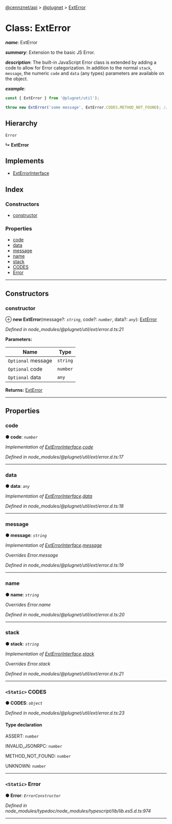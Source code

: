 [@cennznet/api](../README.md) > [@plugnet](../modules/_plugnet.md) > [ExtError](../classes/_plugnet.exterror.md)

# Class: ExtError

*__name__*: ExtError

*__summary__*: Extension to the basic JS Error.

*__description__*: The built-in JavaScript Error class is extended by adding a code to allow for Error categorization. In addition to the normal `stack`, `message`, the numeric `code` and `data` (any types) parameters are available on the object.

*__example__*:   

```javascript
const { ExtError } from '@plugnet/util');

throw new ExtError('some message', ExtError.CODES.METHOD_NOT_FOUND); // => error.code = -32601
```

## Hierarchy

 `Error`

**↳ ExtError**

## Implements

* [ExtErrorInterface](../interfaces/_plugnet.exterrorinterface.md)

## Index

### Constructors

* [constructor](_plugnet.exterror.md#constructor)

### Properties

* [code](_plugnet.exterror.md#code)
* [data](_plugnet.exterror.md#data)
* [message](_plugnet.exterror.md#message)
* [name](_plugnet.exterror.md#name)
* [stack](_plugnet.exterror.md#stack)
* [CODES](_plugnet.exterror.md#codes)
* [Error](_plugnet.exterror.md#error)

---

## Constructors

<a id="constructor"></a>

###  constructor

⊕ **new ExtError**(message?: *`string`*, code?: *`number`*, data?: *`any`*): [ExtError](_plugnet.exterror.md)

*Defined in node_modules/@plugnet/util/ext/error.d.ts:21*

**Parameters:**

| Name | Type |
| ------ | ------ |
| `Optional` message | `string` |
| `Optional` code | `number` |
| `Optional` data | `any` |

**Returns:** [ExtError](_plugnet.exterror.md)

___

## Properties

<a id="code"></a>

###  code

**● code**: *`number`*

*Implementation of [ExtErrorInterface](../interfaces/_plugnet.exterrorinterface.md).[code](../interfaces/_plugnet.exterrorinterface.md#code)*

*Defined in node_modules/@plugnet/util/ext/error.d.ts:17*

___
<a id="data"></a>

###  data

**● data**: *`any`*

*Implementation of [ExtErrorInterface](../interfaces/_plugnet.exterrorinterface.md).[data](../interfaces/_plugnet.exterrorinterface.md#data)*

*Defined in node_modules/@plugnet/util/ext/error.d.ts:18*

___
<a id="message"></a>

###  message

**● message**: *`string`*

*Implementation of [ExtErrorInterface](../interfaces/_plugnet.exterrorinterface.md).[message](../interfaces/_plugnet.exterrorinterface.md#message)*

*Overrides Error.message*

*Defined in node_modules/@plugnet/util/ext/error.d.ts:19*

___
<a id="name"></a>

###  name

**● name**: *`string`*

*Overrides Error.name*

*Defined in node_modules/@plugnet/util/ext/error.d.ts:20*

___
<a id="stack"></a>

###  stack

**● stack**: *`string`*

*Implementation of [ExtErrorInterface](../interfaces/_plugnet.exterrorinterface.md).[stack](../interfaces/_plugnet.exterrorinterface.md#stack)*

*Overrides Error.stack*

*Defined in node_modules/@plugnet/util/ext/error.d.ts:21*

___
<a id="codes"></a>

### `<Static>` CODES

**● CODES**: *`object`*

*Defined in node_modules/@plugnet/util/ext/error.d.ts:23*

#### Type declaration

 ASSERT: `number`

 INVALID_JSONRPC: `number`

 METHOD_NOT_FOUND: `number`

 UNKNOWN: `number`

___
<a id="error"></a>

### `<Static>` Error

**● Error**: *`ErrorConstructor`*

*Defined in node_modules/typedoc/node_modules/typescript/lib/lib.es5.d.ts:974*

___


